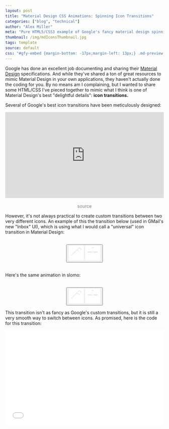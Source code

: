 ```yaml
---
layout: post
title: "Material Design CSS Animations: Spinning Icon Transitions"
categories: ["blog", "technical"]
author: "Alex Miller"
meta: "Pure HTML5/CSS3 example of Google's fancy material design spinning icon effect. No Javascript required!"
thumbnail: /img/mdIconsThumbnail.jpg
tags: template
source: default
css: "#gfy-embed {margin-bottom: -17px;margin-left: 13px;} .md-preview .button{background-color:#db4437;height:56px;width:56px;border:none;border-radius:50%;box-shadow:0 0 4px rgba(0,0,0,.14),0 4px 8px rgba(0,0,0,.28);box-sizing:content-box;cursor:default;outline:0;padding:0;position:relative;-webkit-transform:scale(1) rotate(360deg);transform:scale(1) rotate(360deg);-webkit-transition:-webkit-transform 150ms cubic-bezier(.4,0,1,1);transition:transform 150ms cubic-bezier(.4,0,1,1)}.md-preview .button.hover{}.md-preview .md-icon{background-size:24px;display:block;height:24px;margin:auto;width:24px}.md-preview .first-icon,.md-preview .second-icon{left:0;margin-left:16px;margin-top:16px;position:absolute;top:0;-webkit-transition:all .2s cubic-bezier(.4,0,.2,1);transition:all .2s cubic-bezier(.4,0,.2,1)}.md-preview .button.hover .first-icon,.md-preview .second-icon{opacity:0;-webkit-transform:rotate(225deg);transform:rotate(225deg)}.md-preview .button.hover .second-icon{opacity:1;visibility:visible;-webkit-transform:rotate(360deg);transform:rotate(360deg)}.slomo .button{background-color:#db4437;height:56px;width:56px;border:none;border-radius:50%;box-shadow:0 0 4px rgba(0,0,0,.14),0 4px 8px rgba(0,0,0,.28);box-sizing:content-box;cursor:default;outline:0;padding:0;position:relative;-webkit-transform:scale(1) rotate(360deg);transform:scale(1) rotate(360deg);-webkit-transition:-webkit-transform 1.5s cubic-bezier(.4,0,1,1);transition:transform 1.5s cubic-bezier(.4,0,1,1)}.slomo .button.hover{}.slomo .md-icon{background-size:24px;display:block;height:24px;margin:auto;width:24px}.slomo .first-icon,.slomo .second-icon{left:0;margin-left:16px;margin-top:16px;position:absolute;top:0;-webkit-transition:all 2s cubic-bezier(.4,0,.2,1);transition:all 2s cubic-bezier(.4,0,.2,1)}.slomo .button.hover .first-icon,.slomo .second-icon{opacity:0;-webkit-transform:rotate(225deg);transform:rotate(225deg)}.slomo .button.hover .second-icon{opacity:1;visibility:visible;-webkit-transform:rotate(360deg);transform:rotate(360deg)}.interprev{text-align: center;}.interprev .button{background-color:#db4437;height:56px;width:56px;border:none;border-radius:50%;box-shadow:0 0 4px rgba(0,0,0,.14),0 4px 8px rgba(0,0,0,.28);box-sizing:content-box;cursor:pointer;outline:0;padding:0;position:relative;-webkit-transform:scale(1) rotate(360deg);transform:scale(1) rotate(360deg);-webkit-transition:-webkit-transform 150ms cubic-bezier(.4,0,1,1);transition:transform 150ms cubic-bezier(.4,0,1,1)}.interprev .button:hover{box-shadow:0 0 6px rgba(0,0,0,.16),0 6px 12px rgba(0,0,0,.32);-webkit-transition:box-shadow 150ms cubic-bezier(0,0,.2,1);transition:box-shadow 150ms cubic-bezier(0,0,.2,1)}.interprev .md-icon{background-size:24px;display:block;height:24px;margin:auto;width:24px}.interprev .first-icon,.interprev .second-icon{left:0;margin-left:16px;margin-top:16px;position:absolute;top:0;-webkit-transition:all .2s cubic-bezier(.4,0,.2,1);transition:all .2s cubic-bezier(.4,0,.2,1)}.interprev .button:hover .first-icon,.interprev .second-icon{opacity:0;-webkit-transform:rotate(225deg);transform:rotate(225deg)}.interprev .button:hover .second-icon{opacity:1;visibility:visible;-webkit-transform:rotate(360deg);transform:rotate(360deg)}"
---
```


Google has done an excellent job documenting and sharing their [Material Design](http://www.google.com/design/spec/) specifications. And while they've shared a ton of great resources to mimic Material Design in your own applications, they haven't actually done the coding for you. By no means am I complaining, but I wanted to share some HTML/CSS I've pieced together to mimic what I think is one of Material Design's best "delightful details": **icon transitions.**

Several of Google's best icon transitions have been meticulously designed:

<div style="text-align:center;">
    <div style='position:relative;padding-bottom:54%'><iframe src='https://gfycat.com/ifr/OddballScalyGuppy' frameborder='0' scrolling='no' width='100%' height='100%' style='position:absolute;top:0;left:0' allowfullscreen></iframe></div>
    <br/>
    <a href="http://www.google.com/design/spec/animation/delightful-details.html" style="text-decoration: none; color: rgba(0,0,0,.5);">source</a>
</div>

However, it's not always practical to create custom transitions between two very different icons. An example of this the transition below (used in GMail's new "Inbox" UI), which is using what I would call a "universal" icon transition in Material Design:
<br/><br/>
<div style="text-align:center;">
    <div class="md-preview">
        <button class="button" id="auto-icon-transition">
            <img class="md-icon second-icon" src="/img/pencil.png" />
            <img class="md-icon first-icon" src="/img/plus.png" />
        </button>
    </div>
    <br/>
    <p style="text-align: left">Here's the same animation in slomo:</p>
    <br/>
    <div class="slomo">
        <button class="button">
            <img class="md-icon second-icon" src="/img/pencil.png" />
            <img class="md-icon first-icon" src="/img/plus.png" />
        </button>
    </div>
</div>

<script type="text/javascript">
    setInterval(function(){$('.md-preview .button').addClass('hover')}, 3000);
    setTimeout(function(){
        setInterval(function(){$('.md-preview .button').removeClass('hover')}, 3000);
    }, 1500);

    setInterval(function(){$('.slomo .button').addClass('hover')}, 8000);
    setTimeout(function(){
        setInterval(function(){$('.slomo .button').removeClass('hover')}, 8000);
    }, 4000);
</script>

This transition isn't as fancy as Google's custom transitions, but it is still a very smooth way to switch between icons. As promised, here is the code for this transition:

<!--### CSS
```
.button {
    background-color: #db4437;
    height: 56px;
    width: 56px;
    border: none;
    border-radius: 50%;
    box-shadow: 0 0 4px rgba(0, 0, 0, .14), 0 4px 8px rgba(0, 0, 0, .28);
    box-sizing: content-box;
    cursor: pointer;
    outline: none;
    padding: 0;
    position: relative;
    -webkit-transform: scale(1) rotate(360deg);
    transform: scale(1) rotate(360deg);
    -webkit-transition: -webkit-transform 150ms cubic-bezier(.4, 0, 1, 1);
    transition: transform 150ms cubic-bezier(.4, 0, 1, 1);
}
.button:hover {
    box-shadow: 0 0 6px rgba(0, 0, 0, .16), 0 6px 12px rgba(0, 0, 0, .32);
    -webkit-transition: box-shadow 150ms cubic-bezier(0, 0, .2, 1);
    transition: box-shadow 150ms cubic-bezier(0, 0, .2, 1);
}
.icon {
    background-size: 24px;
    display: block;
    height: 24px;
    margin: auto;
    width: 24px;
}
.second-icon, .first-icon {
    left: 0;
    margin-left: 16px;
    margin-top: 16px;
    position: absolute;
    top: 0;
    -webkit-transition: all .2s cubic-bezier(.4, 0, .2, 1);
    transition: all .2s cubic-bezier(.4, 0, .2, 1);
}
.second-icon, .button:hover .first-icon {
    opacity: 0;
    -webkit-transform: rotate(225deg);
    transform: rotate(225deg);
}
.button:hover .second-icon {
    opacity: 1;
    visibility: visible;
    -webkit-transform: rotate(360deg);
    transform: rotate(360deg);
}
```

### HTML
```
<button class="button">
    <img class="icon second-icon" src="/img/pencil.png" />
    <img class="icon first-icon" src="/img/plus.png" />
</button>
```

### Live Example (also on [JSFiddle](http://jsfiddle.net/alexpmil/9Lwtw9vy/1/))

<div class="interprev">
<button class="button">
    <img class="md-icon second-icon" src="/img/pencil.png" />
    <img class="md-icon first-icon" src="/img/plus.png" />
</button>
</div>
-->

<iframe width="100%" height="300" src="//jsfiddle.net/9Lwtw9vy/31/embedded/html,css,result/dark/" allowpaymentrequest allowfullscreen="allowfullscreen" frameborder="0"></iframe>


